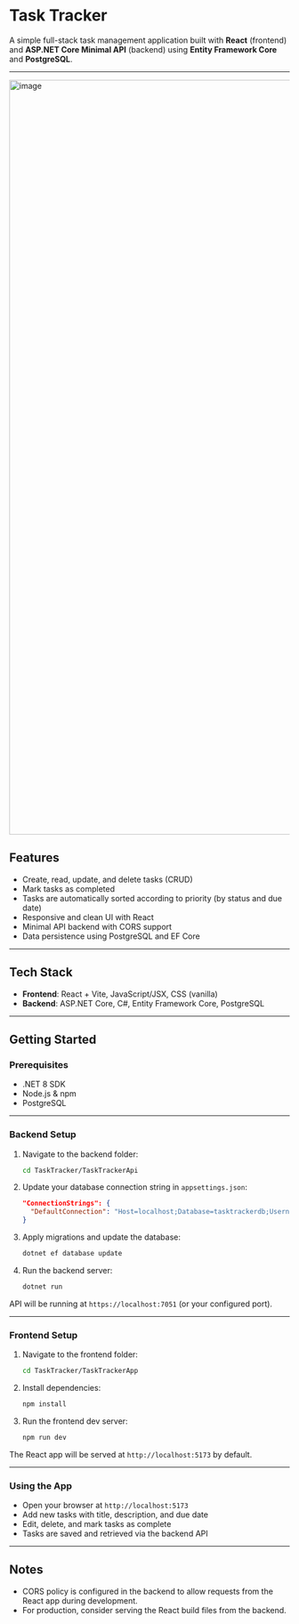 # Task Tracker

A simple full-stack task management application built with **React** (frontend) and **ASP.NET Core Minimal API** (backend) using **Entity Framework Core** and **PostgreSQL**.

---
<img width="2558" height="1357" alt="image" src="https://github.com/user-attachments/assets/51a0b520-7f12-4f98-8f6e-3e9e122f2c33" />


## Features

- Create, read, update, and delete tasks (CRUD)
- Mark tasks as completed
- Tasks are automatically sorted according to priority (by status and due date)
- Responsive and clean UI with React
- Minimal API backend with CORS support
- Data persistence using PostgreSQL and EF Core

---

## Tech Stack

- **Frontend**: React + Vite, JavaScript/JSX, CSS (vanilla)
- **Backend**: ASP.NET Core, C#, Entity Framework Core, PostgreSQL

---

## Getting Started

### Prerequisites

- .NET 8 SDK
- Node.js & npm
- PostgreSQL

---

### Backend Setup

1. Navigate to the backend folder:

    ```bash
    cd TaskTracker/TaskTrackerApi
    ```

2. Update your database connection string in `appsettings.json`:

    ```json
    "ConnectionStrings": {
      "DefaultConnection": "Host=localhost;Database=tasktrackerdb;Username=YOUR_USERNAME;Password=YOUR_PASSWORD"
    }
    ```

3. Apply migrations and update the database:

    ```bash
    dotnet ef database update
    ```

4. Run the backend server:

    ```bash
    dotnet run
    ```

API will be running at `https://localhost:7051` (or your configured port).

---

### Frontend Setup

1. Navigate to the frontend folder:

    ```bash
    cd TaskTracker/TaskTrackerApp
    ```

2. Install dependencies:

    ```bash
    npm install
    ```

3. Run the frontend dev server:

    ```bash
    npm run dev
    ```

The React app will be served at `http://localhost:5173` by default.

---

### Using the App

- Open your browser at `http://localhost:5173`
- Add new tasks with title, description, and due date
- Edit, delete, and mark tasks as complete
- Tasks are saved and retrieved via the backend API

---

## Notes

- CORS policy is configured in the backend to allow requests from the React app during development.
- For production, consider serving the React build files from the backend.
